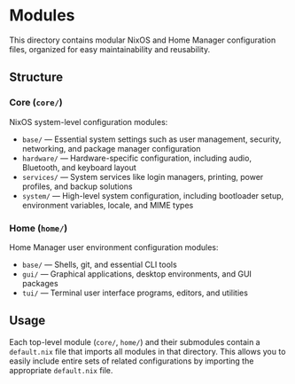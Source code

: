 # Modules

This directory contains modular NixOS and Home Manager configuration files, organized for easy maintainability and reusability.

## Structure

### Core (`core/`)

NixOS system-level configuration modules:

- `base/` — Essential system settings such as user management, security, networking, and package manager configuration
- `hardware/` — Hardware-specific configuration, including audio, Bluetooth, and keyboard layout
- `services/` — System services like login managers, printing, power profiles, and backup solutions
- `system/` — High-level system configuration, including bootloader setup, environment variables, locale, and MIME types

### Home (`home/`)

Home Manager user environment configuration modules:

- `base/` — Shells, git, and essential CLI tools
- `gui/` — Graphical applications, desktop environments, and GUI packages
- `tui/` — Terminal user interface programs, editors, and utilities

## Usage

Each top-level module (`core/`, `home/`) and their submodules contain a `default.nix` file that imports all modules in that directory. This allows you to easily include entire sets of related configurations by importing the appropriate `default.nix` file.

